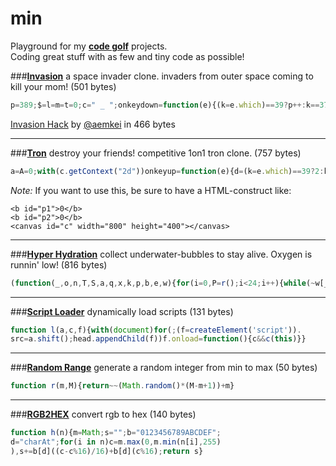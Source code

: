 min
=========

Playground for my **[code golf]** projects.<br>
Coding great stuff with as few and tiny code as possible!

###**[Invasion]**
a space invader clone. invaders from outer space coming to kill your mom! (501 bytes)
```javascript
p=389;$=l=m=t=0;c=" _ ";onkeydown=function(e){(k=e.which)==39?p++:k==37?p--:!l&(l=p)};setInterval('_="<pre>";l&(l-=20)<0&&(l=0);m=(m+=20)>p?b[+new Date%6]:m;for(i=0;i<400;i++){if(i%20==0)_+="\\n";if(~b[n="indexOf"](l))b.splice(b[n](l),1),$+=5,l=0;if(~b[n](p)||p==m)p=n,b=[],c="xxx";_+=i==p?"oIo":~b[n](i)?".#.":i==m&&m?" * ":i==l&&l?" | ":c}document.body.innerHTML=_+="\\nP "+$;t+=o;for(i in b)b[i]+=t%5e3==0?20:t%2e3==0?1:t%1e3==0&&-1',o=50);for(b=[],j=2;j<136;j+=j==14||j==94?29:j==55?27:2)b.push(j)
```
[Invasion Hack] by [@aemkei] in 466 bytes

---

###**[Tron]**
destroy your friends! competitive 1on1 tron clone. (757 bytes)
```javascript
a=A=0;with(c.getContext("2d"))onkeyup=function(e){d=(k=e.which)==39?2:k==37?4:k==38?1:k==40?3:d;D=k==87?1:k==68?2:k==83?3:k==65?4:D;k==32&&X&S()},(S=function(){X=0;w=[{x:795,y:400}];d=1;W=[{x:5,y:0}];D=3;v=setInterval('c.width=c.width;p1[H="innerHTML"]=A+=z(w,d,W,"blue",0);p2[H]=a+=z(W,D,w,"red",1);if(X)clearInterval(v)',60)})(),z=function(f,g,F,B,b){h={x:f[l=f[m="length"]-1].x,y:f[l].y};beginPath();L=lineWidth=10;h.x+=g==2?L:g==4&&-L;h.y+=g==3?L:g==1&&-L;if(F[I="filter"](t=function(o){return o.x==(T=this).x&o.y==T.y},h)[m]||f[I](t,h)[m])return X=1;strokeStyle=_=createLinearGradient(0,0,800,0);for($ in _);_[$](b,"magenta");_[$](.3,"#AFD2E6");_[$](.6,"#FF1493");_[$](!b,B);for(i=f.push({x:h.x,y:h.y})-1;i--;){lineTo(f[i].x,f[i].y)};stroke();return 0}
```
*Note:* If you want to use this, be sure to have a HTML-construct like:
<pre><code>&lt;b id=&quot;p1&quot;&gt;0&lt;/b&gt;
&lt;b id=&quot;p2&quot;&gt;0&lt;/b&gt;
&lt;canvas id=&quot;c&quot; width=&quot;800&quot; height=&quot;400&quot;&gt;&lt;/canvas&gt;</code></pre>
---

###**[Hyper Hydration]**
collect underwater-bubbles to stay alive. Oxygen is runnin' low! (816 bytes)
```javascript
(function(_,o,n,T,S,a,q,x,k,p,b,e,w){for(i=0,P=r();i<24;i++){while(~w[_](P)||P==q||!P)P=r();w[i]=P}function r(){return~~(Math.random()*(e+1))}function d(){s='<pre style=border:solid;width:350px>';q<0&&(q=e);p<0&&(p=e);p>e&&(p=e-b);for(i=0;i<e;i++){if(i^0&&i%b==0)s+="\n";R=0;for(y in w)if(w[y]==i)s+="~|~",R++;s+=i==p?" > ":q==i?' o ':!R?'   ':''}document.body.innerHTML=s+"\n P: "+x+"\t\t\t\t    O2: "+~~((1-a/T)*100)+"%"}onkeyup=function(e){h=e.which;g=h==39?p+1:h==37?p-1:h==40?p+b:h==38?p-b:0;if(!~w[_](g))p=g;if(q==g)x+=5,a-=S,m(),n(k),k=o(function(){m();d()},3e3);d()};function m(){q=w[0];while(~w[_](q))q=r();d()}o(function(){a+=S;if(a>=T)n(k),onkeyup=0,a=T,d(); else {for(i in w)w[i]=w[i]-1<0?e:w[i]-1,w[i]==q&&(q--),w[i]==p&&(p--);d();}},S)})("indexOf",setInterval,clearInterval,6e4,600,0,5,0,0,0,15,255,[])
```

---

###**[Script Loader]**
dynamically load scripts (131 bytes)
```javascript
function l(a,c,f){with(document)for(;(f=createElement('script')).
src=a.shift();head.appendChild(f))f.onload=function(){c&&c(this)}}
```

---

###**[Random Range]**
generate a random integer from min to max (50 bytes)
```javascript
function r(m,M){return~~(Math.random()*(M-m+1))+m}
```

---

###**[RGB2HEX]**
convert rgb to hex (140 bytes)
```javascript
function h(n){m=Math;s="";b="0123456789ABCDEF";
d="charAt";for(i in n)c=m.max(0,m.min(n[i],255)
),s+=b[d]((c-c%16)/16)+b[d](c%16);return s}
```

[code golf]:http://en.wikipedia.org/wiki/Code_golf
[Invasion]:http://rawgit.com/misantronic/min/master/invasion/invasion.html
[Invasion Hack]:http://jsbin.com/spaceinvader
[@aemkei]:http://twitter.com/aemkei
[Hyper Hydration]:http://rawgit.com/misantronic/min/master/hyperhydration/hyperhydration.html
[Random Range]:http://github.com/misantronic/min/tree/master/randomrange
[RGB2HEX]:http://github.com/misantronic/min/tree/master/random_range
[Tron]:http://rawgit.com/misantronic/min/master/tron/tron.html
[Script Loader]:http://github.com/misantronic/min/tree/master/scriptloader